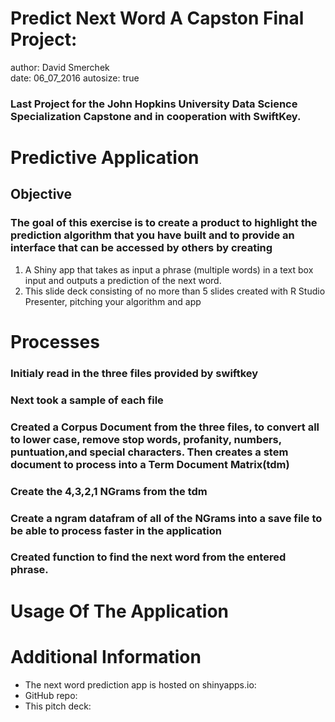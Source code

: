 Predict Next Word A Capston Final Project:
========================================================
author: David Smerchek  
date: 06_07_2016
autosize: true
### Last Project for the John Hopkins University Data Science Specialization Capstone and in cooperation with SwiftKey. 

Predictive Application
========================================================
## Objective

### The goal of this exercise is to create a product to highlight the prediction algorithm that you have built and to provide an interface that can be accessed by others by creating 

1. A Shiny app that takes as input a phrase (multiple words) in a text box input and outputs a prediction of the next word.
2. This slide deck consisting of no more than 5 slides created with R Studio Presenter, pitching your algorithm and app

Processes
=======================================================
### Initialy read in the three files provided by swiftkey
### Next took a sample of each file 
### Created a Corpus Document from the three files, to convert all to lower case, remove stop words, profanity, numbers, puntuation,and special characters. Then creates a stem document to process into a Term Document Matrix(tdm)
### Create the 4,3,2,1 NGrams from the tdm
### Create a ngram datafram of all of the NGrams into a save file to be able to process faster in the application
### Created function to find the next word from the entered phrase.

Usage Of The Application
=======================================================


Additional Information
=======================================================
- The next word prediction app is hosted on shinyapps.io: 
- GitHub repo: 
- This pitch deck:
